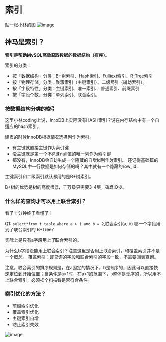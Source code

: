 # 索引

贴一张小林的图
![image](https://cdn.xiaolincoding.com/gh/xiaolincoder/mysql/%E7%B4%A2%E5%BC%95/%E7%B4%A2%E5%BC%95%E6%8F%90%E7%BA%B2.png)

## 神马是索引？

**索引是帮助MySQL高效获取数据的数据结构（有序）。**

索引的分类：

- 按「数据结构」分类：B+树索引、Hash索引、Fulltext索引、R-Tree索引
- 按「物理存储」分类：聚簇索引（主键索引）、二级索引（辅助索引）。
- 按「字段特性」分类：主键索引、唯一索引、 普通索引、前缀索引
- 按「字段个数」分类：单列索引、联合索引。

### 按数据结构分类的索引

这里小林coding上说，InnoDB上实际没有HASH索引？说在内存结构中有一个自适应的hash索引。

建表的时候InnoDB根据情况选择列作为索引。
- 有主键就直接主键作为索引键
- 没主键就是第一个不包含null值的唯一列作为索引键
- 都没有，InnoDB会自动生成一个隐藏的自增id列作为索引。
还记得基础篇的MySQL中一行数据是如何存储的吗？其中就有一个隐藏的row_id!

主键索引和二级索引默认都用的是B+树索引。

B+树的优势是树的高度很低，千万级只需要3-4层，磁盘IO少。

### 什么样的查询才可以用上联合索引？

看了十分钟终于看懂了！

Q1: `select*from t table where a > 1 and b = 2`,联合索引(a, b)
哪一个字段用到了联合索引的 B+Tree?

实际上是只有a字段用上了联合索引的。

为什么b字段没能用上联合索引？注意这里是否用上联合索引，和覆盖索引并不是一个概念。
覆盖索引：即查询的字段和联合索引的字段一致，不需要回表查询。

注意，联合索引的排序规则是，在a固定的情况下，b是有序的，因此可以直接快速定位到开始位置；当条件是a>1时，在a>1的范围下，b整体是无序的，所以用不上联合索引，必须挨个扫描看是否符合条件。

### 索引优化的方法？

- 前缀索引优化
- 覆盖索引优化
- 主键索引自增
- 防止索引失效

![image](https://cdn.xiaolincoding.com/gh/xiaolincoder/mysql/%E7%B4%A2%E5%BC%95/%E7%B4%A2%E5%BC%95%E6%80%BB%E7%BB%93.drawio.png)

